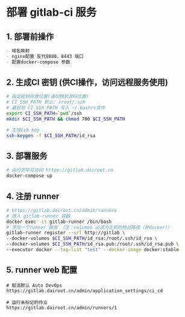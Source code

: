 # 部署 gitlab-ci 服务

## 1. 部署前操作
```markdown
- 域名映射
- nginx配置 反代8880，8443 端口
- 配置docker-compose 参数
```

## 2. 生成CI 密钥 (供CI操作，访问远程服务使用)
```bash
# 指定密钥存放位置(请切换到源码位置) 
# CI_SSH_PATH 默认: /root/.ssh 
# 最好将 CI_SSH_PATH 写入 ~/.bashrc文件
export CI_SSH_PATH=`pwd`/ssh 
mkdir $CI_SSH_PATH && chmod 700 $CI_SSH_PATH

# 生成ssh key
ssh-keygen -f $CI_SSH_PATH/id_rsa
```

## 3. 部署服务
```bash
# 运行完毕可访问 https://gitlab.dairoot.cn
docker-compose up
```

## 4. 注册 runner  
```bash
# https://gitlab.dairoot.cn/admin/runners
# 进入 gitlab-runner 容器
docker exec -it gitlab-runner /bin/bash
# 添加一个runner 服务 （注：volumes 必须为主机的绝对路径（非docker））
gitlab-runner register --url http://gitlab \
--docker-volumes $CI_SSH_PATH/id_rsa:/root/.ssh/id_rsa \
--docker-volumes $CI_SSH_PATH/id_rsa.pub:/root/.ssh/id_rsa.pub \
--executor docker --tag-list "test" --docker-image docker:stable
```

## 5. runner web 配置
```
# 取消默认 Auto DevOps
https://gitlab.dairoot.cn/admin/application_settings/ci_cd

# 运行未标记的作业
https://gitlab.dairoot.cn/admin/runners/1
```